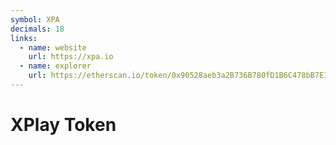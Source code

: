 ```yaml
---
symbol: XPA
decimals: 18
links:
  - name: website
    url: https://xpa.io
  - name: explorer
    url: https://etherscan.io/token/0x90528aeb3a2B736B780fD1B6C478bB7E1d643170
---
```


# XPlay Token
